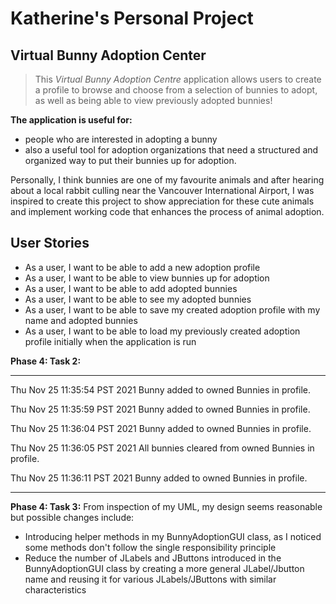 # Katherine's Personal Project

## Virtual Bunny Adoption Center

> This *Virtual Bunny Adoption Centre* application allows users to create a profile to browse and choose from a 
> selection of bunnies to adopt, as well as being able to view previously adopted bunnies!

**The application is useful for:**
   - people who are interested in adopting a bunny 
   - also a useful tool for adoption organizations that need a structured and organized way to put 
their bunnies up for adoption.  

Personally, I think bunnies are one of my favourite animals and after hearing about a local rabbit culling near the 
Vancouver International Airport, I was inspired to create this project to show appreciation for these cute animals and 
implement working code that enhances the process of animal adoption.  

## User Stories

- As a user, I want to be able to add a new adoption profile
- As a user, I want to be able to view bunnies up for adoption
- As a user, I want to be able to add adopted bunnies
- As a user, I want to be able to see my adopted bunnies
- As a user, I want to be able to save my created adoption profile with my name and adopted bunnies
- As a user, I want to be able to load my previously created adoption profile initially when the application is run


**Phase 4: Task 2:**
***
Thu Nov 25 11:35:54 PST 2021
Bunny added to owned Bunnies in profile.

Thu Nov 25 11:35:59 PST 2021
Bunny added to owned Bunnies in profile.

Thu Nov 25 11:36:04 PST 2021
Bunny added to owned Bunnies in profile.

Thu Nov 25 11:36:05 PST 2021
All bunnies cleared from owned Bunnies in profile.

Thu Nov 25 11:36:11 PST 2021
Bunny added to owned Bunnies in profile.
****


**Phase 4: Task 3:**
From inspection of my UML, my design seems reasonable but possible changes include:
- Introducing helper methods in my BunnyAdoptionGUI class, as I noticed some methods
  don't follow the single responsibility principle
- Reduce the number of JLabels and JButtons introduced in the BunnyAdoptionGUI class by creating a more general
  JLabel/Jbutton name and reusing it for various JLabels/JButtons with similar characteristics